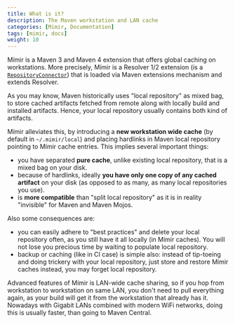 ```yaml
---
title: What is it?
description: The Maven workstation and LAN cache
categories: [Mimir, Documentation]
tags: [mimir, docs]
weight: 10
---
```


Mímir is a Maven 3 and Maven 4 extension that offers global caching on workstations. More precisely, Mímir is a
Resolver 1/2 extension (is a [`RepositoryConnector`](https://github.com/apache/maven-resolver/blob/fb6e59027cfce9c9fce6f4e4f6d310c1a7ee906c/maven-resolver-spi/src/main/java/org/eclipse/aether/spi/connector/RepositoryConnector.java)) 
that is loaded via Maven extensions mechanism and extends Resolver.

As you may know, Maven historically uses "local repository" as mixed bag, to store cached artifacts fetched
from remote along with locally build and installed artifacts. Hence, your local repository usually contains
both kind of artifacts.

Mímir alleviates this, by introducing a **new workstation wide cache** (by default in `~/.mimir/local`) and placing
hardlinks in Maven local repository pointing to Mímir cache entries.  This implies several important things:

* you have separated **pure cache**, unlike existing local repository, that is a mixed bag on your disk.
* because of hardlinks, ideally **you have only one copy of any cached artifact** on your disk (as opposed to as many, as many local repositories you use).
* is **more compatible** than "split local repository" as it is in reality "invisible" for Maven and Maven Mojos.

Also some consequences are:

* you can easily adhere to "best practices" and delete your local repository often, as you still have it all locally (in Mímir caches). 
  You will not lose you precious time by waiting to populate local repository.
* backup or caching (like in CI case) is simple also: instead of tip-toeing and doing trickery with your local repository,
  just store and restore Mímir caches instead, you may forget local repository.

Advanced features of Mímir is LAN-wide cache sharing, so if you hop from workstation to workstation on same LAN,
you don't need to pull everything again, as your build will get it from the workstation that already has it. Nowadays
with Gigabit LANs combined with modern WiFi networks, doing this is usually faster, than going to Maven Central.
